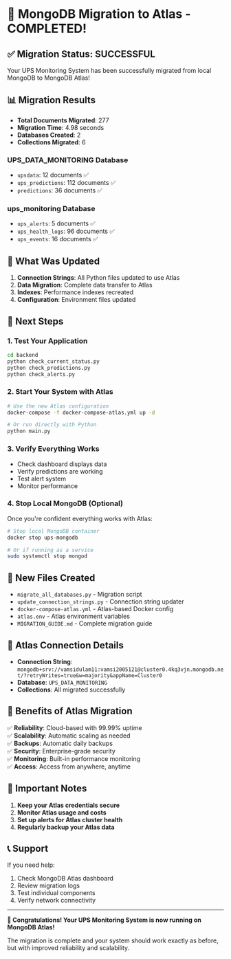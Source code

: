 # 🎉 MongoDB Migration to Atlas - COMPLETED!

## ✅ Migration Status: SUCCESSFUL

Your UPS Monitoring System has been successfully migrated from local MongoDB to MongoDB Atlas!

## 📊 Migration Results

- **Total Documents Migrated**: 277
- **Migration Time**: 4.98 seconds
- **Databases Created**: 2
- **Collections Migrated**: 6

### UPS_DATA_MONITORING Database
- `upsdata`: 12 documents ✅
- `ups_predictions`: 112 documents ✅  
- `predictions`: 36 documents ✅

### ups_monitoring Database
- `ups_alerts`: 5 documents ✅
- `ups_health_logs`: 96 documents ✅
- `ups_events`: 16 documents ✅

## 🔧 What Was Updated

1. **Connection Strings**: All Python files updated to use Atlas
2. **Data Migration**: Complete data transfer to Atlas
3. **Indexes**: Performance indexes recreated
4. **Configuration**: Environment files updated

## 🚀 Next Steps

### 1. Test Your Application
```bash
cd backend
python check_current_status.py
python check_predictions.py
python check_alerts.py
```

### 2. Start Your System with Atlas
```bash
# Use the new Atlas configuration
docker-compose -f docker-compose-atlas.yml up -d

# Or run directly with Python
python main.py
```

### 3. Verify Everything Works
- Check dashboard displays data
- Verify predictions are working
- Test alert system
- Monitor performance

### 4. Stop Local MongoDB (Optional)
Once you're confident everything works with Atlas:
```bash
# Stop local MongoDB container
docker stop ups-mongodb

# Or if running as a service
sudo systemctl stop mongod
```

## 📁 New Files Created

- `migrate_all_databases.py` - Migration script
- `update_connection_strings.py` - Connection string updater
- `docker-compose-atlas.yml` - Atlas-based Docker config
- `atlas.env` - Atlas environment variables
- `MIGRATION_GUIDE.md` - Complete migration guide

## 🔗 Atlas Connection Details

- **Connection String**: `mongodb+srv://vamsidulam11:vamsi2005121@cluster0.4kq3vjn.mongodb.net/?retryWrites=true&w=majority&appName=Cluster0`
- **Database**: `UPS_DATA_MONITORING`
- **Collections**: All migrated successfully

## 🎯 Benefits of Atlas Migration

✅ **Reliability**: Cloud-based with 99.99% uptime  
✅ **Scalability**: Automatic scaling as needed  
✅ **Backups**: Automatic daily backups  
✅ **Security**: Enterprise-grade security  
✅ **Monitoring**: Built-in performance monitoring  
✅ **Access**: Access from anywhere, anytime  

## 🚨 Important Notes

1. **Keep your Atlas credentials secure**
2. **Monitor Atlas usage and costs**
3. **Set up alerts for Atlas cluster health**
4. **Regularly backup your Atlas data**

## 📞 Support

If you need help:
1. Check MongoDB Atlas dashboard
2. Review migration logs
3. Test individual components
4. Verify network connectivity

---

**🎉 Congratulations! Your UPS Monitoring System is now running on MongoDB Atlas!**

The migration is complete and your system should work exactly as before, but with improved reliability and scalability.
